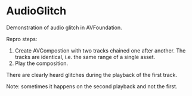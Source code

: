 # AudioGlitch

Demonstration of audio glitch in AVFoundation.

Repro steps:
1) Create AVCompostion with two tracks chained one after another. The tracks are identical, i.e. the same range of a single asset.
2) Play the composition.

There are clearly heard glitches during the playback of the first track.

Note: sometimes it happens on the second playback and not the first.
